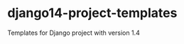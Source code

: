 django14-project-templates
==========================

Templates for Django project with version 1.4